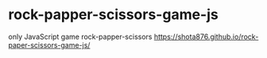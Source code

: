 # rock-papper-scissors-game-js
only JavaScript game rock-papper-scissors 
https://shota876.github.io/rock-paper-scissors-game-js/

